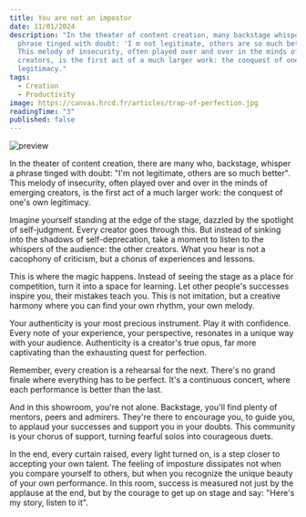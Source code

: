 ```yaml
---
title: You are not an impostor
date: 11/01/2024
description: "In the theater of content creation, many backstage whisper a
  phrase tinged with doubt: 'I m not legitimate, others are so much better.'
  This melody of insecurity, often played over and over in the minds of emerging
  creators, is the first act of a much larger work: the conquest of one's own
  legitimacy."
tags:
  - Creation
  - Productivity
image: https://canvas.hrcd.fr/articles/trap-of-perfection.jpg
readingTime: "3"
published: false
---
```


![preview](/articles/trap-of-perfection.jpg)

In the theater of content creation, there are many who, backstage, whisper a phrase tinged with doubt: "I'm not legitimate, others are so much better". This melody of insecurity, often played over and over in the minds of emerging creators, is the first act of a much larger work: the conquest of one's own legitimacy.

Imagine yourself standing at the edge of the stage, dazzled by the spotlight of self-judgment. Every creator goes through this. But instead of sinking into the shadows of self-deprecation, take a moment to listen to the whispers of the audience: the other creators. What you hear is not a cacophony of criticism, but a chorus of experiences and lessons.

This is where the magic happens. Instead of seeing the stage as a place for competition, turn it into a space for learning. Let other people's successes inspire you, their mistakes teach you. This is not imitation, but a creative harmony where you can find your own rhythm, your own melody.

Your authenticity is your most precious instrument. Play it with confidence. Every note of your experience, your perspective, resonates in a unique way with your audience. Authenticity is a creator's true opus, far more captivating than the exhausting quest for perfection.

Remember, every creation is a rehearsal for the next. There's no grand finale where everything has to be perfect. It's a continuous concert, where each performance is better than the last.

And in this showroom, you're not alone. Backstage, you'll find plenty of mentors, peers and admirers. They're there to encourage you, to guide you, to applaud your successes and support you in your doubts. This community is your chorus of support, turning fearful solos into courageous duets.

In the end, every curtain raised, every light turned on, is a step closer to accepting your own talent. The feeling of imposture dissipates not when you compare yourself to others, but when you recognize the unique beauty of your own performance. In this room, success is measured not just by the applause at the end, but by the courage to get up on stage and say: "Here's my story, listen to it".
